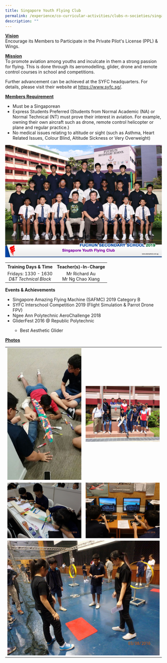```yaml
---
title: Singapore Youth Flying Club
permalink: /experience/co-curricular-activities/clubs-n-societies/singapore-youth-flying-club/
description: ""
---
```

<p><strong><u>Vision</u><u><br /></u></strong>Encourage its Members to Participate in the Private Pilot's License (PPL) &amp; Wings.</p>
<p><strong><u>Mission<br /></u></strong>To promote aviation among youths and inculcate in them a strong passion for flying. This is done through its aeromodelling, glider, drone and remote control courses in school and competitions.</p>
<div>Further advancement can be achieved at the SYFC headquarters. For details, please visit their website at&nbsp;<a href="https://www.syfc.sg/" target="_blank" rel="noopener">https://www.syfc.sg/</a>.</div>
<p><strong><u>Members Requirement</u></strong></p>
<ul>
<li>Must be a Singaporean</li>
<li>Express Students Preferred (Students from Normal Academic (NA) or Normal Technical (NT) must prove their interest in aviation. For example, owning their own aircraft such as drone, remote control helicopter or plane and regular practice.)&nbsp;</li>
<li>No medical issues relating to altitude or sight (such as Asthma, Heart Related Issues, Colour Blind, Altitude Sickness or Very Overweight)</li>
</ul>
<img src="/images/syfc.jpeg">
<table>
<tbody>
<tr>
<th style="text-align: center;">Training Days &amp; Time</th>
<th style="text-align: center;">Teacher(s)-In-Charge</th>
</tr>
<tr>
<td style="text-align: center;">
<div>Fridays: 1330 - 1630</div>
<div><em>D&amp;T Technical Block</em></div>
</td>
<td style="text-align: center;">
<div>Mr Richard Au</div>
<div>Mr Ng Chao Xiang</div>
</td>
</tr>
</tbody>
</table>
<p><strong>Events &amp; Achievements</strong></p>
<ul>
<li>Singapore Amazing Flying Machine (SAFMC) 2019 Category B</li>
<li>SYFC Interschool Competition 2019 (Flight Simulation &amp; Parrot Drone FPV)</li>
<li>Ngee Ann Polytechnic AeroChallenge 2018</li>
<li>GliderFest 2016 @ Republic Polytechnic</li>
<ul>
<li>Best Aesthetic Glider</li>
</ul>
</ul>
<p><strong><u>Photos</u></strong></p>
<table>
<tbody>
<tr>
<td><img src="/images/syfc1.jpeg"></td>
<td><img src="/images/syfc2.jpeg"></td>
</tr>
<tr>
<td><img src="/images/syfc3.jpeg"></td>
<td><img src="/images/syfc4.jpeg"></td>
</tr>
<tr>
<td colspan="2"><img src="/images/syfc5.jpeg"></td>
</tr>
</tbody>
</table>